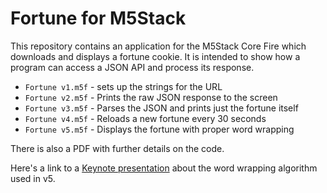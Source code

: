 # Fortune for M5Stack

This repository contains an application for the M5Stack Core Fire which downloads and displays a fortune cookie.
It is intended to show how a program can access a JSON API and process its response.

* `Fortune v1.m5f` - sets up the strings for the URL
* `Fortune v2.m5f` - Prints the raw JSON response to the screen
* `Fortune v3.m5f` - Parses the JSON and prints just the fortune itself
* `Fortune v4.m5f` - Reloads a new fortune every 30 seconds
* `Fortune v5.m5f` - Displays the fortune with proper word wrapping

There is also a PDF with further details on the code.

Here's a link to a
[Keynote presentation](https://www.icloud.com/keynote/0zCZEqbEsGiRBK-RJiLzJYdtw#Word_Wrapping_Algorithm)
about the word wrapping algorithm used in v5.
